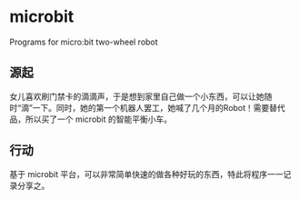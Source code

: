 # microbit
Programs for micro:bit two-wheel robot

## 源起

女儿喜欢刷门禁卡的滴滴声，于是想到家里自己做一个小东西，可以让她随时“滴”一下。同时，她的第一个机器人罢工，她喊了几个月的Robot！需要替代品，所以买了一个 microbit 的智能平衡小车。

## 行动

基于 microbit 平台，可以非常简单快速的做各种好玩的东西，特此将程序一一记录分享之。

